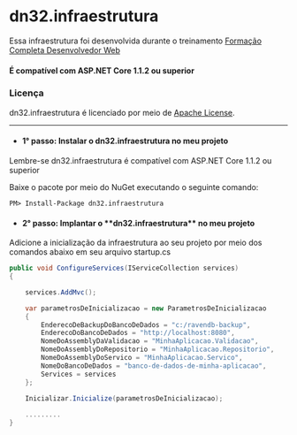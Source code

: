 # dn32.infraestrutura
Essa infraestrutura foi desenvolvida durante o treinamento [Formação Completa Desenvolvedor Web](https://sinergiaweb.com.br)

#### É compatível com ASP.NET Core 1.1.2 ou superior

### Licença

dn32.infraestrutura é licenciado por meio de [Apache License](LICENSE).

-------------------------------------------------------------------------------------

- <h4>1° passo: Instalar o dn32.infraestrutura no meu projeto</h4>

Lembre-se dn32.infraestrutura é compatível com ASP.NET Core 1.1.2 ou superior

Baixe o pacote por meio do NuGet executando o seguinte comando:

```NuGet
PM> Install-Package dn32.infraestrutura
```

- <h4>2° passo: Implantar o **dn32.infraestrutura** no meu projeto</h4>

Adicione a inicialização da infraestrutura ao seu projeto por meio dos comandos abaixo em seu arquivo startup.cs

```C#
public void ConfigureServices(IServiceCollection services)
{

    services.AddMvc();

    var parametrosDeInicializacao = new ParametrosDeInicializacao
    {
        EnderecoDeBackupDoBancoDeDados = "c:/ravendb-backup",
        EnderecoDoBancoDeDados = "http://localhost:8080",
        NomeDoAssemblyDaValidacao = "MinhaAplicacao.Validacao",
        NomeDoAssemblyDoRepositorio = "MinhaAplicacao.Repositorio",
        NomeDoAssemblyDoServico = "MinhaAplicacao.Servico",
        NomeDoBancoDeDados = "banco-de-dados-de-minha-aplicacao",
        Services = services
    };

    Inicializar.Inicialize(parametrosDeInicializacao);
    
    .........
}
```
